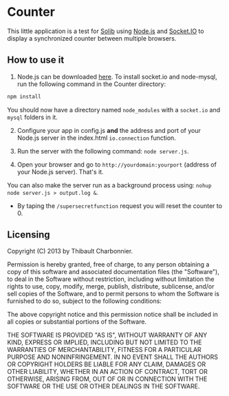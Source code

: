 # Counter
This little application is a test for [Solib](https://github.com/ECE-Campus-Cluster/SoLib) using [Node.js](http://nodejs.org/) and [Socket.IO](http://socket.io/) to display a synchronized counter between multiple browsers.

## How to use it
1. Node.js can be downloaded [here](http://nodejs.org/download/).
To install socket.io and node-mysql, run the following command in the Counter directory:
```bash
npm install
```
You should now have a directory named `node_modules` with a `socket.io` and `mysql` folders in it.

2. Configure your app in config.js **and** the address and port of your Node.js server in the index.html `io.connection` function.

3. Run the server with the following command: `node server.js`.

4. Open your browser and go to `http://yourdomain:yourport` (address of your Node.js server). That's it.

You can also make the server run as a background process using: `nohup node server.js > output.log &`.

* By taping the `/supersecretfunction` request you will reset the counter to 0.

## Licensing
Copyright (C) 2013 by Thibault Charbonnier.

Permission is hereby granted, free of charge, to any person obtaining a copy of this software and associated documentation files (the "Software"), to deal in the Software without restriction, including without limitation the rights to use, copy, modify, merge, publish, distribute, sublicense, and/or sell copies of the Software, and to permit persons to whom the Software is furnished to do so, subject to the following conditions:

The above copyright notice and this permission notice shall be included in all copies or substantial portions of the Software.

THE SOFTWARE IS PROVIDED "AS IS", WITHOUT WARRANTY OF ANY KIND, EXPRESS OR IMPLIED, INCLUDING BUT NOT LIMITED TO THE WARRANTIES OF MERCHANTABILITY, FITNESS FOR A PARTICULAR PURPOSE AND NONINFRINGEMENT. IN NO EVENT SHALL THE AUTHORS OR COPYRIGHT HOLDERS BE LIABLE FOR ANY CLAIM, DAMAGES OR OTHER LIABILITY, WHETHER IN AN ACTION OF CONTRACT, TORT OR OTHERWISE, ARISING FROM, OUT OF OR IN CONNECTION WITH THE SOFTWARE OR THE USE OR OTHER DEALINGS IN THE SOFTWARE.
